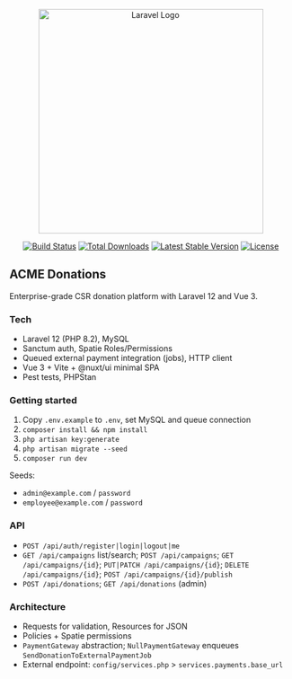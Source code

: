 <p align="center"><a href="https://laravel.com" target="_blank"><img src="https://raw.githubusercontent.com/laravel/art/master/logo-lockup/5%20SVG/2%20CMYK/1%20Full%20Color/laravel-logolockup-cmyk-red.svg" width="400" alt="Laravel Logo"></a></p>

<p align="center">
<a href="https://github.com/laravel/framework/actions"><img src="https://github.com/laravel/framework/workflows/tests/badge.svg" alt="Build Status"></a>
<a href="https://packagist.org/packages/laravel/framework"><img src="https://img.shields.io/packagist/dt/laravel/framework" alt="Total Downloads"></a>
<a href="https://packagist.org/packages/laravel/framework"><img src="https://img.shields.io/packagist/v/laravel/framework" alt="Latest Stable Version"></a>
<a href="https://packagist.org/packages/laravel/framework"><img src="https://img.shields.io/packagist/l/laravel/framework" alt="License"></a>
</p>

## ACME Donations

Enterprise-grade CSR donation platform with Laravel 12 and Vue 3.

### Tech

-   Laravel 12 (PHP 8.2), MySQL
-   Sanctum auth, Spatie Roles/Permissions
-   Queued external payment integration (jobs), HTTP client
-   Vue 3 + Vite + @nuxt/ui minimal SPA
-   Pest tests, PHPStan

### Getting started

1. Copy `.env.example` to `.env`, set MySQL and queue connection
2. `composer install && npm install`
3. `php artisan key:generate`
4. `php artisan migrate --seed`
5. `composer run dev`

Seeds:

-   `admin@example.com` / `password`
-   `employee@example.com` / `password`

### API

-   `POST /api/auth/register|login|logout|me`
-   `GET /api/campaigns` list/search; `POST /api/campaigns`; `GET /api/campaigns/{id}`; `PUT|PATCH /api/campaigns/{id}`; `DELETE /api/campaigns/{id}`; `POST /api/campaigns/{id}/publish`
-   `POST /api/donations`; `GET /api/donations` (admin)

### Architecture

-   Requests for validation, Resources for JSON
-   Policies + Spatie permissions
-   `PaymentGateway` abstraction; `NullPaymentGateway` enqueues `SendDonationToExternalPaymentJob`
-   External endpoint: `config/services.php` > `services.payments.base_url`
